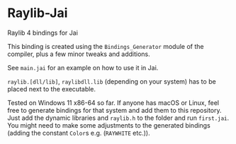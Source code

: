 # Raylib-Jai
Raylib 4 bindings for Jai

This binding is created using the `Bindings_Generator` module of the compiler, plus a few minor tweaks and additions.

See `main.jai` for an example on how to use it in Jai.

`raylib.[dll/lib]`, `raylibdll.lib` (depending on your system) has to be placed next to the executable.

Tested on Windows 11 x86-64 so far.
If anyone has macOS or Linux, feel free to generate bindings for that system and add them to this repository. Just add the dynamic libraries and `raylib.h` to the folder and run `first.jai`. You might need to make some adjustments to the generated bindings (adding the constant `Color`s e.g. (`RAYWHITE` etc.)).